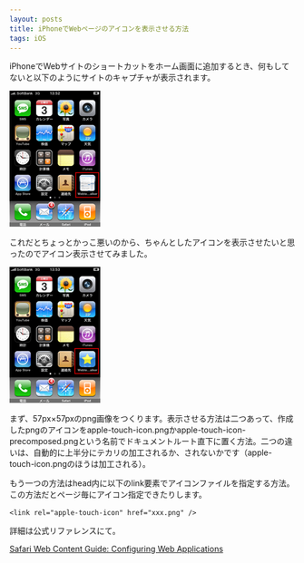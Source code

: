 ```yaml
---
layout: posts
title: iPhoneでWebページのアイコンを表示させる方法
tags: iOS
---
```


iPhoneでWebサイトのショートカットをホーム画面に追加するとき、何もしてないと以下のようにサイトのキャプチャが表示されます。

![アイコンがサイトのキャプチャになっている](/img/posts/2009-01-03-03145545/1.png)

これだとちょっとかっこ悪いのから、ちゃんとしたアイコンを表示させたいと思ったのでアイコン表示させてみました。

![アイコンが表示されている](/img/posts/2009-01-03-03145545/2.png)

まず、57px×57pxのpng画像をつくります。表示させる方法は二つあって、作成したpngのアイコンをapple-touch-icon.pngかapple-touch-icon-precomposed.pngという名前でドキュメントルート直下に置く方法。二つの違いは、自動的に上半分にテカリの加工されるか、されないかです（apple-touch-icon.pngのほうは加工される）。

もう一つの方法はhead内に以下のlink要素でアイコンファイルを指定する方法。この方法だとページ毎にアイコン指定できたりします。

    <link rel="apple-touch-icon" href="xxx.png" />

詳細は公式リファレンスにて。

[Safari Web Content Guide: Configuring Web Applications](http://developer.apple.com/library/ios/#DOCUMENTATION/AppleApplications/Reference/SafariWebContent/ConfiguringWebApplications/ConfiguringWebApplications.html)
